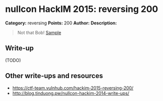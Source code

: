 # nullcon HackIM 2015: reversing 200

**Category:** reversing
**Points:** 200
**Author:**
**Description:**

>Not that Bob!
>	[Sample](upx.zip)

## Write-up

(TODO)

## Other write-ups and resources

* <https://ctf-team.vulnhub.com/hackim-2015-reversing-200/>
* <http://blog.tinduong.pw/nullcon-hackim-2014-write-ups/>
